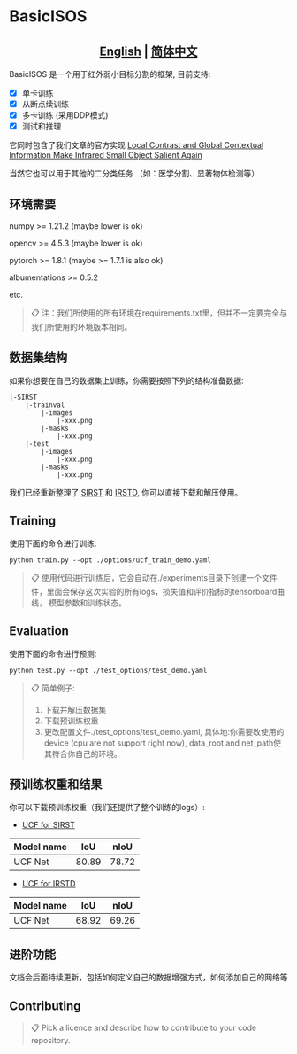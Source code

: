 
# BasicISOS
## <div align="center"><b><a href="README.md">English</a> | <a href="README_CN.md">简体中文</a></b></div>
BasicISOS 是一个用于红外弱小目标分割的框架, 
目前支持:
- [x] 单卡训练
- [x] 从断点续训练 
- [x] 多卡训练 (采用DDP模式)
- [x] 测试和推理

它同时包含了我们文章的官方实现
[Local Contrast and Global Contextual Information Make 
Infrared Small Object 
Salient Again](https://arxiv.org/abs/2301.12093)

当然它也可以用于其他的二分类任务 （如：医学分割、显著物体检测等）



## 环境需要
numpy >= 1.21.2 (maybe lower is ok)

opencv >= 4.5.3 (maybe lower is ok)

pytorch >= 1.8.1 (maybe >= 1.7.1 is also ok)

albumentations >= 0.5.2

etc. 


>📋  注：我们所使用的所有环境在requirements.txt里，但并不一定要完全与我们所使用的环境版本相同。

## 数据集结构
如果你想要在自己的数据集上训练，你需要按照下列的结构准备数据:
```
|-SIRST
    |-trainval
        |-images
            |-xxx.png
        |-masks
            |-xxx.png
    |-test
        |-images
            |-xxx.png
        |-masks
            |-xxx.png
```
我们已经重新整理了 [SIRST](https://drive.google.com/file/d/1yrNDtwgG_-RlT3YwXT6JHBOQIRQS0WhL/view?usp=share_link)
和
[IRSTD](https://drive.google.com/file/d/18JnpJGUfzVnRLfRx7MwPjeituOELknCB/view?usp=share_link),
你可以直接下载和解压使用。
## Training

使用下面的命令进行训练:

```train
python train.py --opt ./options/ucf_train_demo.yaml
```

>📋 使用代码进行训练后，它会自动在./experiments目录下创建一个文件件，里面会保存这次实验的所有logs，损失值和评价指标的tensorboard曲线，
> 模型参数和训练状态。
## Evaluation


使用下面的命令进行预测:

```eval
python test.py --opt ./test_options/test_demo.yaml
```

>📋  简单例子:
> 1. 下载并解压数据集 
> 2. 下载预训练权重
> 3. 更改配置文件./test_options/test_demo.yaml, 具体地:你需要改使用的
> device (cpu are not support right now), data_root and net_path使其符合你自己的环境。 

## 预训练权重和结果
你可以下载预训练权重（我们还提供了整个训练的logs）:

- [UCF for SIRST](https://drive.google.com/mymodel.pth)  

| Model name | IoU   | nIoU  |
|------------|-------|-------|
| UCF Net    | 80.89 | 78.72 |

- [UCF for IRSTD](https://drive.google.com/mymodel.pth)

| Model name | IoU   | nIoU  |
|------------|-------|-------|
| UCF Net    | 68.92 | 69.26 |
## 进阶功能
文档会后面持续更新，包括如何定义自己的数据增强方式，如何添加自己的网络等



## Contributing

>📋  Pick a licence and describe how to contribute to your code repository. 